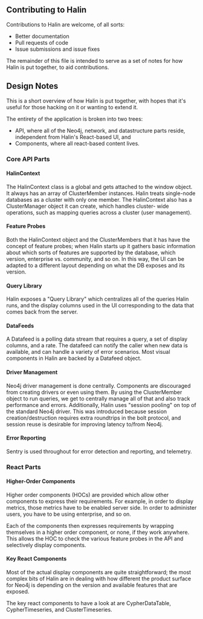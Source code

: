 ## Contributing to Halin

Contributions to Halin are welcome, of all sorts:

- Better documentation
- Pull requests of code
- Issue submissions and issue fixes

The remainder of this file is intended to serve as a
set of notes for how Halin is put together, to aid 
contributions.

## Design Notes

This is a short overview of how Halin is put together, with hopes that it's useful for those
hacking on it or wanting to extend it.

The entirety of the application is broken into two trees:
- API, where all of the Neo4j, network, and datastructure parts reside, independent from Halin's
React-based UI, and 
- Components, where all react-based content lives.

### Core API Parts

#### HalinContext

The HalinContext class is a global and gets attached to the window object.  It always has an
array of ClusterMember instances.  Halin treats single-node databases as a cluster with only one
member.  The HalinContext also has a ClusterManager object it can create, which handles cluster-
wide operations, such as mapping queries across a cluster (user management).

#### Feature Probes

Both the HalinContext object and the ClusterMembers that it has have the concept of feature
probes; when Halin starts up it gathers basic information about which sorts of features are supported by the database, which version, enterprise vs. community, and so on.  In this way,
the UI can be adapted to a different layout depending on what the DB exposes and its version.

#### Query Library

Halin exposes a "Query Library" which centralizes all of the queries Halin runs, and the 
display columns used in the UI corresponding to the data that comes back from the server.

#### DataFeeds

A Datafeed is a polling data stream that requires a query, a set of display columns, and a rate.
The datafeed can notify the caller when new data is available, and can handle a variety of error
scenarios.  Most visual components in Halin are backed by a Datafeed object.

#### Driver Management

Neo4j driver management is done centrally.  Components are discouraged from creating drivers
or even using them. By using the ClusterMember object to run queries, we get to centrally manage
all of that and also track performance and errors.  Additionally, Halin uses "session pooling"
on top of the standard Neo4j driver.  This was introduced because session creation/destruction
requires extra roundtrips in the bolt protocol, and session reuse is desirable for improving
latency to/from Neo4j.

#### Error Reporting

Sentry is used throughout for error detection and reporting, and telemetry.

### React Parts

#### Higher-Order Components

Higher order components (HOCs) are provided which allow other components to express their
requirements.  For example, in order to display metrics, those metrics have to be enabled server side.  In order to administer users, you have to be using enterprise, and so on.

Each of the components then expresses requirements by wrapping themselves in a higher order 
component, or none, if they work anywhere.  This allows the HOC to check the various feature
probes in the API and selectively display components.

#### Key React Components

Most of the actual display components are quite straightforward; the most complex bits of Halin
are in dealing with how different the product surface for Neo4j is depending on the version
and available features that are exposed.

The key react components to have a look at are CypherDataTable, CypherTimeseries, and ClusterTimeseries.